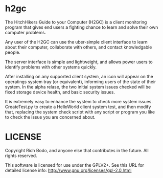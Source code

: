 h2gc
====

The HitchHikers Guide to your Computer (H2GC) is a client monitoring program that gives end users a fighting chance to learn and solve their own computer problems.

Any user of the H2GC can use the uber-simple client interface to learn about their computer, collaborate with others, and contact knowledgable people.

The server interface is simple and lightweight, and allows power users to identify problems with other systems quickly.

After installing on any supported client system, an icon will appear on the operatings system tray (or equivalent), informing users of the state of their system.  In the alpha relase, the two initial system issues checked will be fixed storage device health, and basic security issues.

It is extremely easy to enhance the system to check more system issues.  CreateTest.py to create a HelloWorld client system test, and then modify that, replacing the system check script with any script or program you like to check the issue you are concerned about.

LICENSE
=======

Copyright Rich Bodo, and anyone else that contributes in the future.  All rights reserved.

This software is licensed for use under the GPLV2+.  See this URL for detailed license info: http://www.gnu.org/licenses/gpl-2.0.html 
 